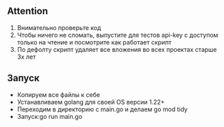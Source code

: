 ## Attention
1. Внимательно проверьте код
2. Чтобы ничего не сломать, выпустите для тестов api-key с доступом только на чтение и посмотрите как работает скрипт
3. По дефолту скрипт удаляет все вложения во всех проектах старше 3х лет


## Запуск
- Копируем все файлы к себе 
- Устанавливаем golang для своей OS версии 1.22+
- Переходим в директорию с main.go и делаем go mod tidy
- Запуск:go run main.go
